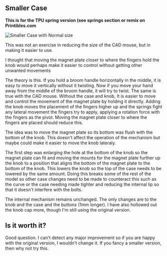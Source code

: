 <h2>Smaller Case</h2>
<b>This is for the TPU spring version (see springs section or remix on Printibles.com</b>

![Smaller Case with Normal size](https://github.com/user-attachments/assets/f0b8984c-b206-43df-9a69-192f752bf972)

<p>This was not an exercise in reducing the size of the CAD mouse, but in making it easier to use.</p>
<p>I thought that moving the magnet plate closer to where the fingers hold the knob would perhaps make it easier to control without getting other unwanted movements</p>
<p>The theory is this. If you hold a broom handle horizontally in the middle, it is easy to move it vertically without it twisting. Now if you move your 
hand away from the middle of the broom handle, it will try to twist. The same is true with the CAD mouse. Without the case and knob, It is easier
to move and control the movement of the magnet plate by holding it directly. Adding the knob moves the placement of the fingers higher up
and the springs fight any lateral movement the fingers try to apply, applying a rotation force with the fingers as the pivot. Moving the magnet plate closer to where the fingers are placed 
should reduce this.</p>
<p>The idea was to move the magnet plate so its bottom was flush with the bottom of the knob. This doesn't affect the operation of the mechanism but maybe could make it
  easier to move the knob lateraly.</p>
<p>The first step was enlarging the hole at the bottom of the knob so the magnet plate can fit and moving the mounts for the magnet plate further up the knob to a
position that aligns the bottom of the magnet plate to the bottom of the knob. This lowers the knob so the top of the case needs to be lowered 
by the same amount. Doing this breaks some of the rest of the model so other case changes need to be made to counteract this such as the
curve or the case needing made tighter and reducing the internal lip so that it doesn't interfere with the bolts.
</p>
<p>The internal mechanism remains unchanged. The only changes are to the knob and the case and the buttons (1mm longer).
I have also hollowed out the knob cap more, though I'm still using the original version.</p>
<h2> Is it worth it?</h2>
<p>Good question. I can't detect any major improvement so if you are happy with the original version, I wouldn't change it.
If you fancy a smaller version, then why not try this.</p>
